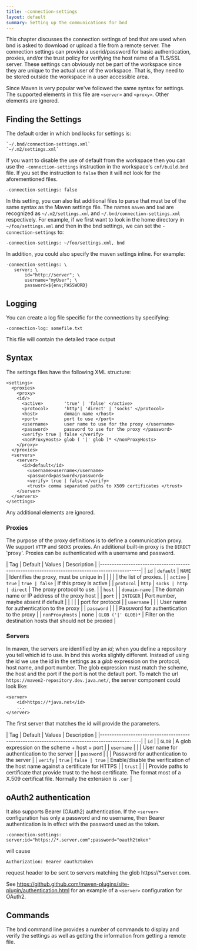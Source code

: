 ```yaml
---
title: -connection-settings
layout: default
summary: Setting up the communications for bnd
---
```


This chapter discusses the connection settings of bnd that are used when bnd is asked to download or upload a file
from a remote server. The connection settings can provide a userid/password for basic authentication, proxies, and/or
the trust policy for verifying the host name of a TLS/SSL server. These settings can obviously not be part of the workspace 
since they are unique to the actual  user of the workspace. That is, they need to be stored outside the workspace
in a user accessible area.

Since Maven is very popular we've followed the same syntax for settings. The supported elements in this file are 
`<server>` and `<proxy>`. Other elements are ignored.

## Finding the Settings

The default order in which bnd looks for settings is:

	`~/.bnd/connection-settings.xml`
	`~/.m2/settings.xml`

If you want to disable the use of default from the workspace then you can use the `-connection-settings` instruction
in the workspace's `cnf/build.bnd` file. If you set the instruction to `false` then it will not look for the aforementioned files.

	-connection-settings: false

In this setting, you can also list additional files to parse that must be of the same syntax as the Maven settings file. The names 
`maven` and `bnd` are recognized as `~/.m2/settings.xml` and `~/.bnd/connection-settings.xml` respectively. For example, if
we first want to look in the home directory in `~/foo/settings.xml` and then in the bnd settings, we can set the `-connection-settings` to: 

	-connection-settings: ~/foo/settings.xml, bnd

In addition, you could also specify the maven settings inline. For example:

	-connection-settings: \
	   server; \
	       id="http://server"; \
	       username="myUser"; \
	       password=${env;PASSWORD}

## Logging

You can create a log file specific for the connections by specifying:

	-connection-log: somefile.txt

This file will contain the detailed trace output

## Syntax

The settings files have the following XML structure:

	<settings>
	  <proxies>
	    <proxy>
	    <id/>
	      <active>        'true' | 'false' </active>
	      <protocol>      'http'| 'direct' | 'socks' </protocol>
	      <host>          domain name </host>
	      <port>          port to use </port>
	      <username>      user name to use for the proxy </username>
	      <password>      password to use for the proxy </password>
	      <verify> true | false </verify>
	      <nonProxyHosts> glob ( '|' glob )* </nonProxyHosts>
	    </proxy>
	  </proxies>
	  <servers>
	    <server>
	      <id>default</id>
		    <username>username</username>
	        <password>password</password>
		    <verify> true | false </verify>
		    <trust> comma separated paths to X509 certificates </trust>
	    </server>
	  </servers>
	</settings>

Any additional elements are ignored.

### Proxies

The purpose of the proxy definitions is to define a communication proxy. We support `HTTP` and `SOCKS` proxies. An additional built-in proxy is the `DIRECT` 'proxy'. Proxies can be authenticated with a username and password.


| Tag               | Default      | Values         | Description                               |
|-----------------------------------------------------------------------------------------------|
| `id`              | `default`    | `NAME`         | Identifies the proxy, must be unique in   |
|                   |              |                | the list of proxies.                      |
| `active`          | `true`       | `true | false` | If this proxy is active                   |
| `protocol`        | `http`       | `socks | http  | direct` | The proxy protocol to use.      |
| `host`            |              | `domain-name`  | The domain name or IP address of the proxy host |
| `port`            |              | `INTEGER`      | Port number, maybe absent if default      |
|                   |              |                | port for protocol                         |
| `username`        |              |                | User name for authentication to the proxy |
| `password`        |              |                | Password for authentication to the proxy  |
| `nonProxyHosts`   | none         | `GLOB ('|' GLOB)*` | Filter on the destination hosts that should not be proxied                     |

### Servers

In maven, the servers are identified by an _id_; when you define a repository you tell which id to use. In bnd this works 
slightly different. Instead of using the id we use the id in the settings as a _glob_ expression on the protocol, host name, 
and port number.  The glob expression must match the scheme, the host and the port if the port is not the default port. 
To match the url `https://maven2-repository.dev.java.net/`, the server component could look like:

	<server>
		<id>https://*java.net</id>
		...
	</server>

The first server that matches the id will provide the parameters.

| Tag               | Default      | Values         | Description                               |
|-----------------------------------------------------------------------------------------------|
| `id`              |              | `GLOB`         | A glob expression on the scheme + host + port   |
| `username`        |              |                | User name for authentication to the server |
| `password`        |              |                | Password for authentication to the server  |
| `verify`          |  `true`      | `false | true` | Enable/disable the verification of the host name against a certificate for HTTPS |
| `trust`           |              |                | Provide paths to certificate that provide trust to the host certificate. The format most of a X.509 certificat file. Normally the extension is `.cer` |

## oAuth2 authentication

It also supports Bearer (OAuth2) authentication. If the `<server>` configuration has only a password and no username, then Bearer authentication is in effect with the password used as the token.

    -connection-settings: server;id="https://*.server.com";password="oauth2token"

will cause

    Authorization: Bearer oauth2token

request header to be sent to servers matching the glob https://*.server.com.

See https://github.github.com/maven-plugins/site-plugin/authentication.html for an example of a `<server>` configuration for OAuth2.

## Commands

The bnd command line provides a number of commands to display and verify the settings as well as getting the information from
getting a remote file.
